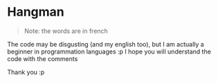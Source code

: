 # Hangman
>Note: the words are in french

The code may be disgusting (and my english too), but I am actually a beginner in programmation languages :p
I hope you will understand the code with the comments

Thank you :p
